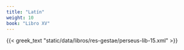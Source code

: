 ```yaml
---
title: "Latín"
weight: 10
book: "Libro XV"
---
```

{{< greek_text "static/data/libros/res-gestae/perseus-lib-15.xml" >}}
